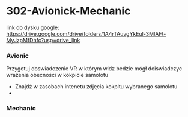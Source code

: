# 302-Avionick-Mechanic

link do dysku google: https://drive.google.com/drive/folders/1A4rTAuvgYkEul-3MIAFt-MyJzpMfDhfc?usp=drive_link

### Avionic

Przygotuj doswiadczenie VR w którym widz bedzie mógł doiswiadczyc wrażenia obecności w kokpicie samolotu

- Znajdź w zasobach intenetu zdjęcia kokpitu wybranego samolotu 
- 

### Mechanic
